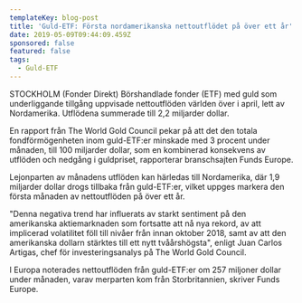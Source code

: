 ```yaml
---
templateKey: blog-post
title: 'Guld-ETF: Första nordamerikanska nettoutflödet på över ett år'
date: 2019-05-09T09:44:09.459Z
sponsored: false
featured: false
tags:
  - Guld-ETF
---
```

STOCKHOLM (Fonder Direkt) Börshandlade fonder (ETF) med guld som underliggande tillgång uppvisade nettoutflöden världen över i april, lett av Nordamerika. Utflödena summerade till 2,2 miljarder dollar.

En rapport från The World Gold Council pekar på att det den totala fondförmögenheten inom guld-ETF:er minskade med 3 procent under månaden, till 100 miljarder dollar, som en kombinerad konsekvens av utflöden och nedgång i guldpriset, rapporterar branschsajten Funds Europe.

Lejonparten av månadens utflöden kan härledas till Nordamerika, där 1,9 miljarder dollar drogs tillbaka från guld-ETF:er, vilket uppges markera den första månaden av nettoutflöden på över ett år.

"Denna negativa trend har influerats av starkt sentiment på den amerikanska aktiemarknaden som fortsatte att nå nya rekord, av att implicerad volatilitet föll till nivåer från innan oktober 2018, samt av att den amerikanska dollarn stärktes till ett nytt tvåårshögsta", enligt Juan Carlos Artigas, chef för investeringsanalys på The World Gold Council.

I Europa noterades nettoutflöden från guld-ETF:er om 257 miljoner dollar under månaden, varav merparten kom från Storbritannien, skriver Funds Europe.
